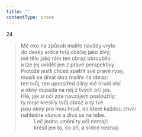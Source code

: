 ```yaml
---
title: ''
contentType: prose
---
```


24

> Mé oko na způsob malíře navždy vrylo  
> do desky srdce tvůj obličej jako živý;  
> mé tělo jako rám ten obraz obroubilo  
> a lze jej uvidět jen z pravé perspektivy.  
> Protože jestli chceš spatřit své pravé rysy,  
> musíš se dívat skrz malíře na obraz:  
> ten tvůj, ten uprostřed dílny mé hrudi visí  
> a okny dopadá na něj z tvých očí jas.  
> Hle, jak si oči zde navzájem posloužily:  
> ty moje kreslily tvůj obraz a ty tvé  
> jsou okny pro mou hruď, do které každou chvíli  
> nahlédne slunce a dívá se na tebe.  
>          Leč jedno umění ty oči nemají:  
>          kreslí jen to, co zří, a srdce neznají.
